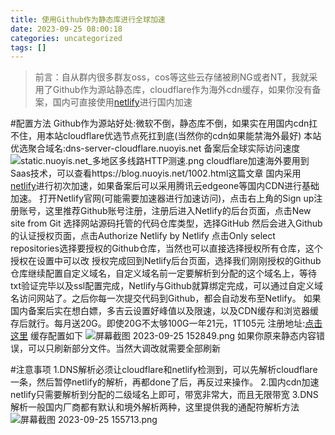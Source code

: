 ```yaml
---
title: 使用Github作为静态库进行全球加速
date: 2023-09-25 08:00:18
categories: uncategorized
tags: []
---
```

>前言：自从群内很多群友oss，cos等这些云存储被刷NG或者NT，我就采用了Github作为源站静态库，cloudflare作为海外cdn缓存，如果你没有备案，国内可直接使用[netlify][1]进行国内加速

#配置方法
Github作为源站好处:微软不倒，静态库不倒，如果实在用国内cdn扛不住，用本站cloudflare优选节点死扛到底(当然你的cdn如果能禁海外最好)
本站优选聚合域名:dns-server-cloudflare.nuoyis.net
备案后全球实际访问速度
![static.nuoyis.net_多地区多线路HTTP测速.png][2]
cloudflare加速海外要用到Saas技术，可以查看https://blog.nuoyis.net/1002.html这篇文章
国内采用[netlify][3]进行初次加速，如果备案后可以采用腾讯云edgeone等国内CDN进行基础加速。
打开Netlify官网(可能需要加速器进行加速访问)，点击右上角的Sign up注册账号，这里推荐Github账号注册，注册后进入Netlify的后台页面，点击New site from Git
选择网站源码托管的代码仓库类型，选择GitHub
然后会进入Github的认证授权页面，点击Authorize Netlify by Netlify
点击Only select repositories选择要授权的Github仓库，当然也可以直接选择授权所有仓库，这个授权在设置中可以改
授权完成回到Netlify后台页面，选择我们刚刚授权的Github仓库继续配置自定义域名，自定义域名前一定要解析到分配的这个域名上，等待txt验证完毕以及ssl配置完成，Netlify与Github就算绑定完成，可以通过自定义域名访问网站了。之后你每一次提交代码到Github，都会自动发布至Netlify。
如果国内备案后实在想白嫖，多吉云设置好峰值以及限速，以及CDN缓存和浏览器缓存后就行。每月送20G。即使20G不太够100G一年21元，1T105元
注册地址:[点击这里][4]
缓存配置如下
![屏幕截图 2023-09-25 152849.png][5]
如果你原来静态内容错误，可以只刷新部分文件。当然大调改就需要全部刷新

#注意事项
1.DNS解析必须让cloudflare和netlify检测到，可以先解析cloudflare一条，然后暂停netlify的解析，再都done了后，再反过来操作。
2.国内cdn加速netlify只需要解析到分配的二级域名上即可，带宽非常大，而且无限带宽
3.DNS解析一般国内厂商都有默认和境外解析两种，这里提供我的通配符解析方法
![屏幕截图 2023-09-25 155713.png][6]


  [1]: https://www.netlify.com/
  [2]: https://io.nuoyis.net/typecho/uploads/2023/09/2826680047.png
  [3]: https://www.netlify.com/
  [4]: https://www.dogecloud.com/?iuid=6807
  [5]: https://io.nuoyis.net/typecho/uploads/2023/09/3411112956.png
  [6]: https://io.nuoyis.net/typecho/uploads/2023/09/646736529.png